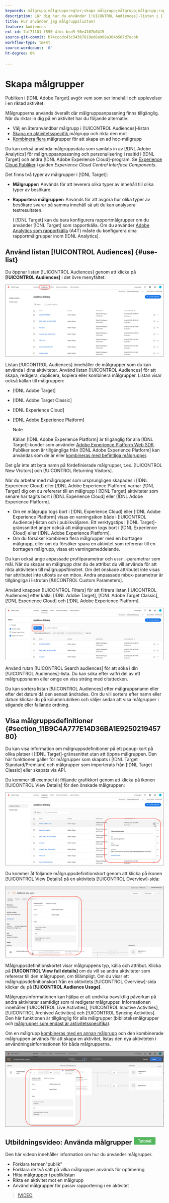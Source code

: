 ```yaml
---
keywords: målgrupp;målgruppsregler;skapa målgrupp;målgrupp;målgrupp;rapportmålgrupp;segment;anpassade profilparametrar;målgruppsdefinition;målgruppslista
description: Lär dig hur du använder [!UICONTROL Audiences]-listan i [!DNL Adobe Target].
title: Hur använder jag målgruppslistan?
feature: Audiences
exl-id: 7af7f101-f550-4fdc-bcd9-90e4107b0415
source-git-commit: b74cccdc43c34367819ed8a908a304b567d7ecbb
workflow-type: tm+mt
source-wordcount: '0'
ht-degree: 0%

---
```


# Skapa målgrupper

Publiken i [!DNL Adobe Target] avgör vem som ser innehåll och upplevelser i en riktad aktivitet.

Målgrupperna används överallt där målgruppsanpassning finns tillgänglig. När du riktar in dig på en aktivitet har du följande alternativ:

* Välj en återanvändbar målgrupp i [!UICONTROL Audiences]-listan
* [Skapa en aktivitetsspecifik ](/help/c-target/creating-activity-only-audience.md) målgrupp och rikta den mot
* [Kombinera flera ](/help/c-target/combining-multiple-audiences.md#concept_A7386F1EA4394BD2AB72399C225981E5) målgrupper för att skapa en ad hoc-målgrupp

Du kan också använda målgruppsdata som samlats in av [!DNL Adobe Analytics] för målgruppsanpassning och personalisering i realtid i [!DNL Target] och andra [!DNL Adobe Experience Cloud]-program. Se [Experience Cloud Publiker](https://experienceleague.adobe.com/docs/core-services/interface/audiences/audience-library.html) i guiden *Experience Cloud Central Interface Components*.

Det finns två typer av målgrupper i [!DNL Target]:

* **Målgrupper:** Används för att leverera olika typer av innehåll till olika typer av besökare.
* **Rapportera målgrupper:** Används för att avgöra hur olika typer av besökare svarar på samma innehåll så att du kan analysera testresultaten.

   I [!DNL Target] kan du bara konfigurera rapportmålgrupper om du använder [!DNL Target] som rapportkälla. Om du använder [Adobe Analytics som rapportkälla](/help/c-integrating-target-with-mac/a4t/a4t.md) (A4T) måste du konfigurera dina rapportmålgrupper inom [!DNL Analytics].

## Använd listan [!UICONTROL Audiences] {#use-list}

Du öppnar listan [!UICONTROL Audiences] genom att klicka på **[!UICONTROL Audiences]** i det övre menyfältet:

![[!UICONTROL Audiences] list](assets/audiences_list.png)

Listan [!UICONTROL Audiences] innehåller de målgrupper som du kan använda i dina aktiviteter. Använd listan [!UICONTROL Audiences] för att skapa, redigera, duplicera, kopiera eller kombinera målgrupper. Listan visar också källan till målgruppen:

* [!DNL Adobe Target]
* [!DNL Adobe Target Classic]
* [!DNL Experience Cloud]
* [!DNL Adobe Experience Platform]

   >[!NOTE]
   >
   >Källan [!DNL Adobe Experience Platform] är tillgänglig för alla [!DNL Target]-kunder som använder [Adobe Experience Platform Web SDK](/help/c-implementing-target/c-implementing-target-for-client-side-web/aep-web-sdk.md). Publiker som är tillgängliga från [!DNL Adobe Experience Platform] kan användas som de är eller [kombineras med befintliga målgrupper](/help/c-target/combining-multiple-audiences.md).

Det går inte att byta namn på fördefinierade målgrupper, t.ex. [!UICONTROL New Visitors] och [!UICONTROL Returning Visitors].

När du arbetar med målgrupper som ursprungligen skapades i [!DNL Experience Cloud] eller [!DNL Adobe Experience Platform] varnar [!DNL Target] dig om du refererar till en målgrupp i [!DNL Target] aktiviteter som senare har tagits bort i [!DNL Experience Cloud] eller [!DNL Adobe Experience Platform].

* Om en målgrupp togs bort i [!DNL Experience Cloud] eller [!DNL Adobe Experience Platform] visas en varningsikon både i [!UICONTROL Audience]-listan och i publikväljaren. Ett verktygstips i [!DNL Target]-gränssnittet anger också att målgruppen togs bort i [!DNL Experience Cloud] eller [!DNL Adobe Experience Platform].
* Om du försöker kombinera flera målgrupper med en borttagen målgrupp, eller om du försöker spara en aktivitet som refererar till en borttagen målgrupp, visas ett varningsmeddelande.

Du kan också ange anpassade profilparametrar och `user.`-parametrar som mål. När du skapar en målgrupp drar du de attribut du vill använda för att rikta aktiviteten till målgruppsfönstret. Om det önskade attributet inte visas har attributet inte utlösts av en mbox. Andra anpassade mbox-parametrar är tillgängliga i listrutan [!UICONTROL Custom Parameters].

Använd knappen [!UICONTROL Filters] för att filtrera listan [!UICONTROL Audiences] efter källa: [!DNL Adobe Target], [!DNL Adobe Target Classic], [!DNL Experience Cloud] och [!DNL Adobe Experience Platform].

![Alternativet Filter i  [!UICONTROL Audiences] listan](assets/filters.png)

Använd rutan [!UICONTROL Search audiences] för att söka i din [!UICONTROL Audiences]-lista. Du kan söka efter valfri del av ett målgruppsnamn eller omge en viss sträng med citattecken.

Du kan sortera listan [!UICONTROL Audiences] efter målgruppsnamn eller efter det datum då den senast ändrades. Om du vill sortera efter namn eller datum klickar du på kolumnrubriken och väljer sedan att visa målgrupper i stigande eller fallande ordning.

## Visa målgruppsdefinitioner {#section_11B9C4A777E14D36BA1E925021945780}

Du kan visa information om målgruppsdefinitioner på ett popup-kort på olika platser i [!DNL Target]-gränssnittet utan att öppna målgruppen. Den här funktionen gäller för målgrupper som skapats i [!DNL Target Standard/Premium] och målgrupper som importerats från [!DNL Target Classic] eller skapats via API.

Du kommer till exempel åt följande grafikkort genom att klicka på ikonen [!UICONTROL View Details] för den önskade målgruppen:

![Verksamheter > Målgruppsdefinition](assets/audience_definition_list.png)

Du kommer åt följande målgruppsdefinitionskort genom att klicka på ikonen [!UICONTROL View Details] på en aktivitets [!UICONTROL Overview]-sida:

![Verksamheter > Målgruppsdefinition](assets/view-details-activity-overview.png)

Målgruppsdefinitionskortet visar målgruppens typ, källa och attribut. Klicka på **[!UICONTROL View full details]** om du vill se andra aktiviteter som refererar till den målgruppen, om tillämpligt. Om du visar ett målgruppsdefinitionskort från en aktivitets [!UICONTROL Overview]-sida klickar du på **[!UICONTROL Audience Usage]**.

Målgruppsinformationen kan hjälpa er att undvika oavsiktlig påverkan på andra aktiviteter samtidigt som ni redigerar målgrupper. Informationen innehåller [!UICONTROL Live Activities], [!UICONTROL Inactive Activities], [!UICONTROL Archived Activities] och [!UICONTROL Syncing Activities]. Den här funktionen är tillgänglig för alla målgrupper (biblioteksmålgrupper och [målgrupper som endast är aktivitetsspecifika](/help/c-target/creating-activity-only-audience.md#concept_A6BADCF530ED4AE1852E677FEBE68483)).

Om en målgrupp [kombineras med en annan målgrupp](/help/c-target/combining-multiple-audiences.md) och den kombinerade målgruppen används för att skapa en aktivitet, listas den nya aktiviteten i användningsinformationen för båda målgrupperna.

![](assets/audience_definition_list_usage.png)

<!--The following audience definition card is for an audience imported from the Adobe Experience Cloud. In this instance, the audience was imported from Adobe Audience Manager (AAM).

![Usage tab on Audience Definition card](assets/audience_definition_mc.png)

The following details are available for these imported audience types:

| Audience Type | Details |
|--- |--- |
|Mobile audience|Marketing Name, Vendor, and Model.<br>The `matches | does not match` operator displays instead of `equals | does not equal`<br>![Imported Mobile Audience](/help/c-target/c-audiences/assets/imported_mobile_audience.png).|
|Visitor-behavior audience|**user.categoryAffinity:** `categoryAffinity` with `FAVORITE` parameter.<br>![Imported Category Affinity](/help/c-target/c-audiences/assets/imported_category_affinity.png)<br>**Monitoring:** Monitoring service equals true.<br>**No Monitoring Service:** Monitoring service equals false.<br>![Imported Monitoring](/help/c-target/c-audiences/assets/imported_monitoring.png)|
|Audiences using the NOT operator|**Single Rule:** Target displays the audience in the format `[All Visitor AND [NOT [rule]`. Single NOT rule displays with AND with `AllVisitor` audience.<br>![Imported Not Audience](/help/c-target/c-audiences/assets/imported_not_audience.png)|

Keep the following points in mind as you work with imported audiences:

* Expression target audiences are no longer supported in Target Standard/Premium. 
* Target Standard/Premium does not support some deprecated audiences or has improved operators for ease of use. Because of this, the definition of an imported audience, although working as per definition, does not mean that same is now available for creation in the Standard/Premium interface. For example, Social Audiences are visible with their rules but Target Standard/Premium does not allow social audiences to be created.-->

## Utbildningsvideo: Använda målgrupper ![Självstudiemärke](/help/assets/tutorial.png)

Den här videon innehåller information om hur du använder målgrupper.

* Förklara termen&quot;publik&quot;
* Förklara de två sätt på vilka målgrupper används för optimering
* Hitta målgrupper i publiklistan
* Rikta en aktivitet mot en målgrupp
* Använd målgrupper för passiv rapportering i en aktivitet

>[!VIDEO](https://video.tv.adobe.com/v/17398)
